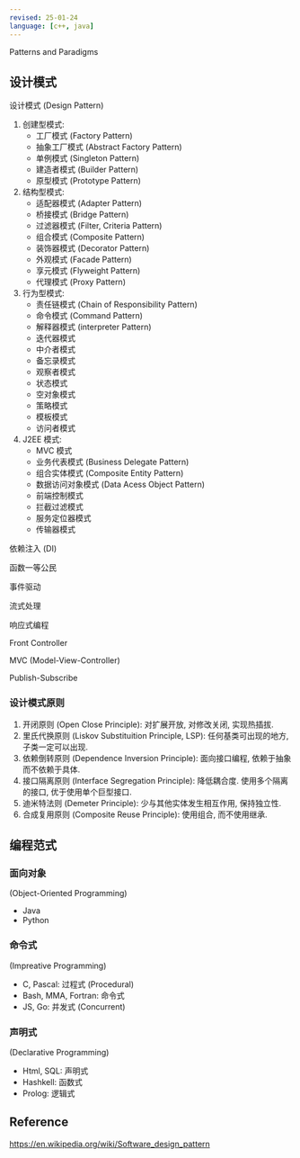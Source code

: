 ```yaml
---
revised: 25-01-24 
language: [c++, java]
---
```


Patterns and Paradigms

## 设计模式

设计模式 (Design Pattern)

1. 创建型模式:
	- 工厂模式 (Factory Pattern)
	- 抽象工厂模式 (Abstract Factory Pattern)
	- 单例模式 (Singleton Pattern)
	- 建造者模式 (Builder Pattern)
	- 原型模式 (Prototype Pattern)
2. 结构型模式:
	- 适配器模式 (Adapter Pattern)
	- 桥接模式 (Bridge Pattern)
	- 过滤器模式 (Filter, Criteria Pattern)
	- 组合模式 (Composite Pattern)
	- 装饰器模式 (Decorator Pattern)
	- 外观模式 (Facade Pattern)
	- 享元模式 (Flyweight Pattern)
	- 代理模式 (Proxy Pattern)
3. 行为型模式:
	- 责任链模式 (Chain of Responsibility Pattern)
	- 命令模式 (Command Pattern)
	- 解释器模式 (interpreter Pattern)
	- 迭代器模式
	- 中介者模式
	- 备忘录模式
	- 观察者模式
	- 状态模式
	- 空对象模式
	- 策略模式
	- 模板模式
	- 访问者模式
4. J2EE 模式:
	- MVC 模式
	- 业务代表模式 (Business Delegate Pattern)
	- 组合实体模式 (Composite Entity Pattern)
	- 数据访问对象模式 (Data Acess Object Pattern)
	- 前端控制模式
	- 拦截过滤模式
	- 服务定位器模式
	- 传输器模式

依赖注入 (DI)

函数一等公民

事件驱动

流式处理

响应式编程

Front Controller

MVC (Model-View-Controller)

Publish-Subscribe

### 设计模式原则

1. 开闭原则 (Open Close Principle): 对扩展开放, 对修改关闭, 实现热插拔.
2. 里氏代换原则 (Liskov Substituition Principle, LSP): 任何基类可出现的地方, 子类一定可以出现.
3. 依赖倒转原则 (Dependence Inversion Principle): 面向接口编程, 依赖于抽象而不依赖于具体.
4. 接口隔离原则 (Interface Segregation Principle): 降低耦合度. 使用多个隔离的接口, 优于使用单个巨型接口.
5. 迪米特法则 (Demeter Principle): 少与其他实体发生相互作用, 保持独立性.
6. 合成复用原则 (Composite Reuse Principle): 使用组合, 而不使用继承.

## 编程范式

### 面向对象

(Object-Oriented Programming)

- Java
- Python

### 命令式

(Impreative Programming)

- C, Pascal: 过程式 (Procedural)
- Bash, MMA, Fortran: 命令式
- JS, Go: 并发式 (Concurrent)

### 声明式

(Declarative Programming)

- Html, SQL: 声明式
- Hashkell: 函数式
- Prolog: 逻辑式

## Reference

https://en.wikipedia.org/wiki/Software_design_pattern